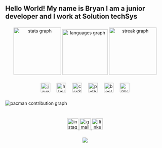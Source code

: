 <br clear="both">

<h2 align="left">Hello World! My name is Bryan I am a junior developer and I work at Solution techSys</h2>

###

<div align="center">
  <img src="https://github-readme-stats.vercel.app/api?username=BryanR17&hide_title=false&hide_rank=false&show_icons=true&include_all_commits=true&count_private=true&disable_animations=false&theme=dracula&locale=en&hide_border=false" height="150" alt="stats graph"  />
  <img src="https://github-readme-stats.vercel.app/api/top-langs?username=BryanR17&locale=en&hide_title=false&layout=compact&card_width=320&langs_count=5&theme=prussian&hide_border=false" height="144" alt="languages graph"  />
  <img src="https://streak-stats.demolab.com?user=BryanR17&locale=en&mode=daily&theme=dracula&hide_border=false&border_radius=5" height="150" alt="streak graph"  />
</div>

###

<div align="center">
  <img src="https://cdn.jsdelivr.net/gh/devicons/devicon/icons/javascript/javascript-original.svg" height="30" alt="javascript logo"  />
  <img width="12" />
  <img src="https://cdn.jsdelivr.net/gh/devicons/devicon/icons/html5/html5-original.svg" height="30" alt="html5 logo"  />
  <img width="12" />
  <img src="https://cdn.jsdelivr.net/gh/devicons/devicon/icons/css3/css3-original.svg" height="30" alt="css3 logo"  />
  <img width="12" />
  <img src="https://cdn.jsdelivr.net/gh/devicons/devicon/icons/python/python-original.svg" height="30" alt="python logo"  />
  <img width="12" />
  <img src="https://cdn.jsdelivr.net/gh/devicons/devicon/icons/bootstrap/bootstrap-original.svg" height="30" alt="bootstrap logo"  />
  <img width="12" />
  <img src="https://cdn.jsdelivr.net/gh/devicons/devicon/icons/mysql/mysql-original.svg" height="30" alt="mysql logo"  />
</div>

###

<picture>
  <source media="(prefers-color-scheme: dark)" srcset="https://raw.githubusercontent.com/BryanR17/BryanR17/output/pacman-contribution-graph-dark.svg">
  <source media="(prefers-color-scheme: light)" srcset="https://raw.githubusercontent.com/BryanR17/BryanR17/output/pacman-contribution-graph.svg">
  <img alt="pacman contribution graph" src="https://raw.githubusercontent.com/BryanR17/BryanR17/output/pacman-contribution-graph.svg">
</picture>

###

<br clear="both">

<div align="center">
  <a href="https://www.instagram.com/bryanrodrim/?igsh=MTBiOTI5bnc5aWM1eg%3D%3D&utm_source=qr#" target="_blank">
    <img src="https://img.shields.io/static/v1?message=Instagram&logo=instagram&label=&color=E4405F&logoColor=white&labelColor=&style=for-the-badge" height="35" alt="instagram logo"  />
  </a>
  <a href="bryanrodrigues3002@gmail.com" target="_blank">
    <img src="https://img.shields.io/static/v1?message=Gmail&logo=gmail&label=&color=D14836&logoColor=white&labelColor=&style=for-the-badge" height="35" alt="gmail logo"  />
  </a>
  <a href="https://www.linkedin.com/in/bryan-rodrigu4368br34/" target="_blank">
    <img src="https://img.shields.io/static/v1?message=LinkedIn&logo=linkedin&label=&color=0077B5&logoColor=white&labelColor=&style=for-the-badge" height="35" alt="linkedin logo"  />
  </a>
</div>

###

<div align="center">
  <img src="https://profile-counter.glitch.me/BryanR17/count.svg?"  />
</div>

###
